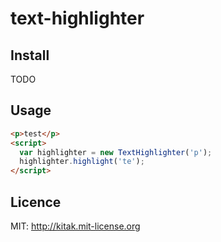 # text-highlighter

## Install

TODO

## Usage

```html
<p>test</p>
<script>
  var highlighter = new TextHighlighter('p');
  highlighter.highlight('te');
</script>
```

## Licence

MIT: http://kitak.mit-license.org
